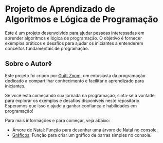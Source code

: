 # Projeto de Aprendizado de Algoritmos e Lógica de Programação

Este é um projeto desenvolvido para ajudar pessoas interessadas em aprender algoritmos e lógica de programação. O objetivo é fornecer exemplos práticos e desafios para ajudar os iniciantes a entenderem conceitos fundamentais de programação.

## Sobre o Autor◊

Este projeto foi criado por [Guitt Zoom](https://github.com/francisguitt), um entusiasta da programação dedicado a compartilhar conhecimento e facilitar o aprendizado para iniciantes.

Se você está começando sua jornada na programação, sinta-se à vontade para explorar os exemplos e desafios disponíveis neste repositório. Esperamos que isso o ajude a ganhar confiança e habilidades em programação!

Para mais informações e para começar, veja abaixo:

- [Árvore de Natal](#arvore-de-natal): Função para desenhar uma árvore de Natal no console.
- [Gráficos](#graficos): Função para criar um gráfico de barras simples no console.
